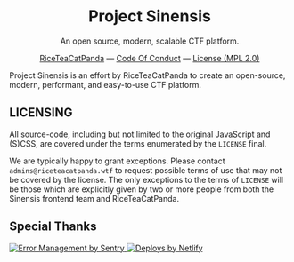 <h1 align="center">Project Sinensis</h1>

<p align="center">
  An open source, modern, scalable CTF platform.
</p>
<p align="center">
    <a href="https://riceteacatpanda.wtf/">RiceTeaCatPanda</a> &mdash;
    <a href="https://riceteacatpanda.wtf/code-of-conduct/">Code Of Conduct</a> &mdash;
    <a href="https://github.com/riceteacatpanda/sinensis-web/blob/master/LICENSE/">License (MPL 2.0)</a>
</p>

Project Sinensis is an effort by RiceTeaCatPanda to create an open-source,
modern, performant, and easy-to-use CTF platform.

## LICENSING
All source-code, including but not limited to the original JavaScript and (S)CSS, are covered under the terms enumerated by the `LICENSE` final. 

We are typically happy to grant exceptions. Please contact `admins@riceteacatpanda.wtf` to request possible terms of use that may not be covered by the license. The only exceptions to the terms of `LICENSE` will be those which are explicitly given by two or more people from both the Sinensis frontend team and RiceTeaCatPanda.

## Special Thanks

<a href="https://sentry.io/">
<img src="https://camo.githubusercontent.com/2dfeafbee0904d6df16ddf7200993dace1629e60/68747470733a2f2f73656e7472792d6272616e642e73746f726167652e676f6f676c65617069732e636f6d2f73656e7472792d6c6f676f2d626c61636b2e706e67" alt="Error Management by Sentry" />
</a>

<a href="https://www.netlify.com">
<img src="https://www.netlify.com/img/global/badges/netlify-color-bg.svg" alt="Deploys by Netlify" />
</a>
